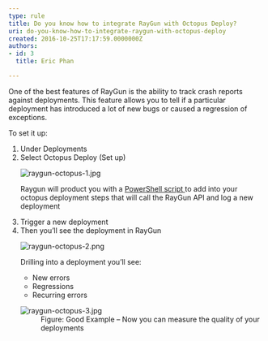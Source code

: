 ```yaml
---
type: rule
title: Do you know how to integrate RayGun with Octopus Deploy?
uri: do-you-know-how-to-integrate-raygun-with-octopus-deploy
created: 2016-10-25T17:17:59.0000000Z
authors:
- id: 3
  title: Eric Phan

---
```




<span class='intro'> <p>One of the best features of RayGun is the ability to track crash reports against deployments. This feature allows you to tell if a particular deployment has introduced a lot of new bugs or caused a regression of exceptions.&#160;​<br></p><p>To set it up&#58;​<br></p> </span>

<ol><li>Under Deployments<br></li><li>Select Octopus Deploy (Set up)<br> 
      <dl class="image"><dt> <img src="/PublishingImages/raygun-octopus-1.jpg" alt="raygun-octopus-1.jpg" /> </dt></dl><p>Raygun will product you with a <a href="https&#58;//raygun.com/docs/deployments/octopus-deploy" target="_blank">PowerShell script </a> to add into your octopus deployment steps that will call the RayGun API and log a new deployment</p></li><li>Trigger a new deployment</li><li>Then you’ll see the deployment in RayGun<br>
   <dl class="image"><dt><img src="/PublishingImages/raygun-octopus-2.png" alt="raygun-octopus-2.png" /></dt></dl><p>Drilling into a deployment you’ll see&#58;</p><ul><li>New errors</li><li>Regressions</li><li>Recurring errors</li></ul><dl class="goodImage"><dt> <img src="/PublishingImages/raygun-octopus-3.jpg" alt="raygun-octopus-3.jpg" /> </dt><dd>Figure&#58; Good Example – Now you can measure the quality of your deployments <br></dd> </dl></li></ol>


